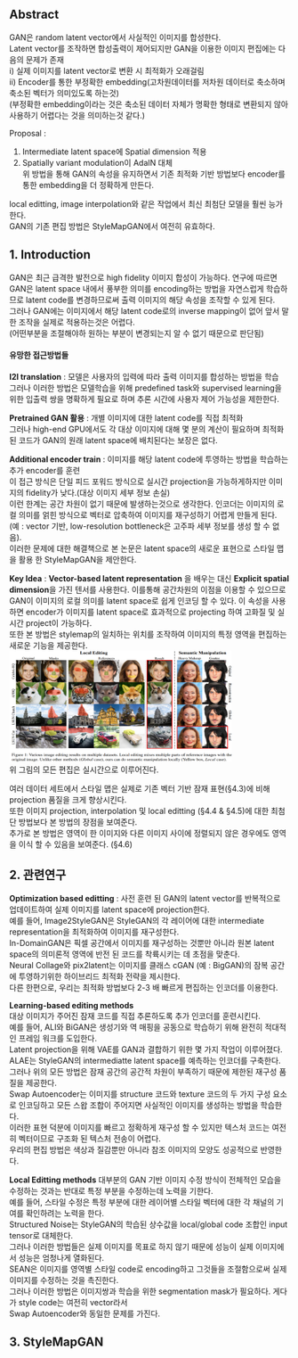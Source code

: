 ## Abstract
GAN은 random latent vector에서 사실적인 이미지를 합성한다.   
Latent vector를 조작하면 합성출력이 제어되지만 GAN을 이용한 이미지 편집에는 다음의 문제가 존재  
i) 실제 이미지를 latent vector로 변환 시 최적화가 오래걸림  
ii) Encoder를 통한 부정확한 embedding(고차원데이터를 저차원 데이터로 축소하며 축소된 벡터가 의미있도록 하는것)  
(부정확한 embedding이라는 것은 축소된 데이터 자체가 명확한 형태로 변환되지 않아 사용하기 어렵다는 것을 의미하는것 같다.)  


Proposal :  
1) Intermediate latent space에 Spatial dimension 적용  
2) Spatially variant modulation이 AdaIN 대체  
위 방법을 통해 GAN의 속성을 유지하면서 기존 최적화 기반 방법보다 encoder를 통한 embedding을 더 정확하게 만든다.  

local editting, image interpolation와 같은 작업에서 최신 최첨단 모델을 훨씬 능가한다.  
GAN의 기존 편집 방법은 StyleMapGAN에서 여전히 유효하다.  

## 1. Introduction  

GAN은 최근 급격한 발전으로 high fidelity 이미지 합성이 가능하다.
연구에 따르면 GAN은 latent space 내에서 풍부한 의미를 encoding하는 방법을 자연스럽게 학습하므로 latent code를 변경하므로써 출력 이미지의 해당 속성을 조작할 수 있게 된다.  
그러나 GAN에는 이미지에서 해당 latent code로의 inverse mapping이 없어 앞서 말한 조작을 실제로 적용하는것은 어렵다.  
(어떤부분을 조절해야하 원하는 부분이 변경되는지 알 수 없기 때문으로 판단됨)  

#### 유망한 접근방법들
**I2I translation** : 모델은 사용자의 입력에 따라 출력 이미지를 합성하는 방법을 학습  
그러나 이러한 방법은 모델학습을 위해 predefined task와 supervised learning을 위한 입출력 쌍을 명확하게 필요로 하며 추론 시간에 사용자 제어 가능성을 제한한다.  

**Pretrained GAN 활용** : 개별 이미지에 대한 latent code를 직접 최적화  
그러나 high-end GPU에서도 각 대상 이미지에 대해 몇 분의 계산이 필요하며 최적화 된 코드가 GAN의 원래 latent space에 배치된다는 보장은 없다.  

**Additional encoder train** : 이미지를 해당 latent code에 투영하는 방법을 학습하는 추가 encoder를 훈련  
이 접근 방식은 단일 피드 포워드 방식으로 실시간 projection을 가능하게하지만 이미지의 fidelity가 낮다.(대상 이미지 세부 정보 손실)  
이런 한계는 공간 차원이 없기 때문에 발생하는것으로 생각한다. 인코더는 이미지의 로컬 의미를 얽힌 방식으로 벡터로 압축하여 이미지를 재구성하기 어렵게 만들게 된다.  
(예 : vector 기반, low-resolution bottleneck은 고주파 세부 정보를 생성 할 수 없음).  
이러한 문제에 대한 해결책으로 본 논문은 latent space의 새로운 표현으로 스타일 맵을 활용 한 StyleMapGAN을 제안한다.  

**Key Idea** : **Vector-based latent representation** 을 배우는 대신 **Explicit spatial dimension**을 가진 텐서를 사용한다. 이를통해 공간차원의 이점을 이용할 수 있으므로  
GAN이 이미지의 로컬 의미를 latent space로 쉽게 인코딩 할 수 있다. 이 속성을 사용하면 encoder가 이미지를 latent space로 효과적으로 projecting 하여 고화질 및 실시간 project이 가능하다.  
또한 본 방법은 stylemap의 일치하는 위치를 조작하여 이미지의 특정 영역을 편집하는 새로운 기능을 제공한다.  
<img src="https://github.com/kyugorithm/TIL/blob/main/sources/J002_F001.png" width="400" height="200">  
위 그림의 모든 편집은 실시간으로 이루어진다.  

여러 데이터 세트에서 스타일 맵은 실제로 기존 벡터 기반 잠재 표현(§4.3)에 비해 projection 품질을 크게 향상시킨다.  
또한 이미지 projection, interpolation 및 local editting (§4.4 & §4.5)에 대한 최첨단 방법보다 본 방법의 장점을 보여준다.  
추가로 본 방법은 영역이 한 이미지와 다른 이미지 사이에 정렬되지 않은 경우에도 영역을 이식 할 수 있음을 보여준다. (§4.6)  

## 2. 관련연구
**Optimization based editting** : 사전 훈련 된 GAN의 latent vector를 반복적으로 업데이트하여 실제 이미지를 latent space에 projection한다.  
예를 들어, Image2StyleGAN은 StyleGAN의 각 레이어에 대한 intermediate representation을  최적화하여 이미지를 재구성한다.  
In-DomainGAN은 픽셀 공간에서 이미지를 재구성하는 것뿐만 아니라 원본 latent space의 의미론적 영역에 반전 된 코드를 착륙시키는 데 초점을 맞춘다.  
Neural Collage와 pix2latent는 이미지를 클래스 cGAN (예 : BigGAN)의 잠복 공간에 투영하기위한 하이브리드 최적화 전략을 제시한다.  
다른 한편으로, 우리는 최적화 방법보다 2-3 배 빠르게 편집하는 인코더를 이용한다.  

**Learning-based editing methods**  
대상 이미지가 주어진 잠재 코드를 직접 추론하도록 추가 인코더를 훈련시킨다.  
예를 들어, ALI와 BiGAN은 생성기와 역 매핑을 공동으로 학습하기 위해 완전히 적대적인 프레임 워크를 도입한다.  
Latent projection을 위해 VAE를 GAN과 결합하기 위한 몇 가지 작업이 이루어졌다.  
ALAE는 StyleGAN의 intermediatte latent space를 예측하는 인코더를 구축한다.  
그러나 위의 모든 방법은 잠재 공간의 공간적 차원이 부족하기 때문에 제한된 재구성 품질을 제공한다.  
Swap Autoencoder는 이미지를 structure 코드와 texture 코드의 두 가지 구성 요소로 인코딩하고 모든 스왑 조합이 주어지면 사실적인 이미지를 생성하는 방법을 학습한다.  
이러한 표현 덕분에 이미지를 빠르고 정확하게 재구성 할 수 있지만 텍스처 코드는 여전히 벡터이므로 구조화 된 텍스처 전송이 어렵다.  
우리의 편집 방법은 색상과 질감뿐만 아니라 참조 이미지의 모양도 성공적으로 반영한다.  

**Local Editting methods** 대부분의 GAN 기반 이미지 수정 방식이 전체적인 모습을 수정하는 것과는 반대로 특정 부분을 수정하는데 노력을 기한다.  
예를 들어, 스타일 수정은 특정 부분에 대한 레이어별 스타일 벡터에 대한 각 채널의 기여를 확인하려는 노력을 한다.  
Structured Noise는 StyleGAN의 학습된 상수값을 local/global code 조합인 input tensor로 대체한다.  
그러나 이러한 방법들은 실제 이미지를 목표로 하지 않기 때문에 성능이 실제 이미지에서 성능은 엄청나게 열화된다.  
SEAN은 이미지를 영역별 스타일 code로 encoding하고 그것들을 조절함으로써 실제 이미지를 수정하는 것을 촉진한다.  
그러나 이러한 방법은 이미지쌍과 학습을 위한 segmentation mask가 필요하다. 게다가 style code는 여전히 vector라서  
Swap Autoencoder와 동일한 문제를 가진다.

## 3. StyleMapGAN
